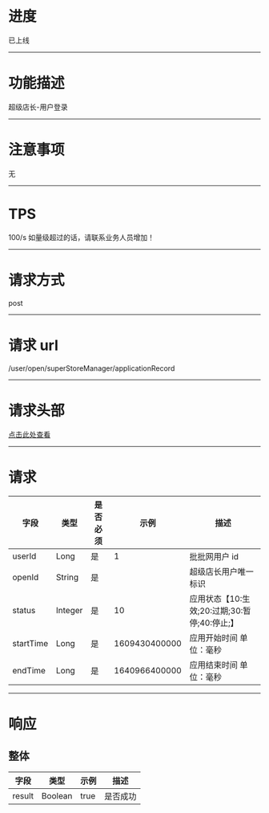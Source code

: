 # 进度
已上线

---

# 功能描述
超级店长-用户登录

---

# 注意事项
无

---

# TPS
100/s 如量级超过的话，请联系业务人员增加！

---

# 请求方式
post

---

# 请求 url
/user/open/superStoreManager/applicationRecord

---

# 请求头部
[点击此处查看](./超级店长-统一请求头部及签名方式.md)

---

# 请求
| 字段      | 类型    | 是否必须 | 示例          | 描述                                         |
| --------- | ------- | -------- | ------------- | ---------------------------------------- |
| userId    | Long    | 是       | 1             | 批批网用户 id                              |
| openId    | String  | 是       |               | 超级店长用户唯一标识                         |
| status    | Integer | 是       | 10            | 应用状态【10:生效;20:过期;30:暂停;40:停止;】  |
| startTime | Long    | 是       | 1609430400000 | 应用开始时间 单位：毫秒                      |
| endTime   | Long    | 是       | 1640966400000 | 应用结束时间 单位：毫秒                      |

---

# 响应
## 整体
| 字段    | 类型    | 示例  | 描述     |
| ------ | ------- | ---- | -------- |
| result | Boolean | true | 是否成功 |
